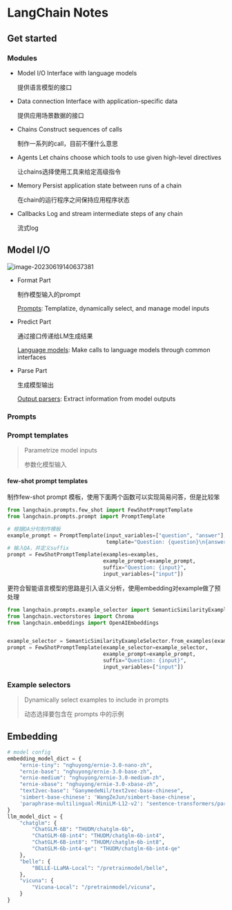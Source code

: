 # LangChain Notes

## Get started

### Modules

- Model I/O
  Interface with language models

  提供语言模型的接口

- Data connection
  Interface with application-specific data

  提供应用场景数据的接口

- Chains
  Construct sequences of calls

  制作一系列的call，目前不懂什么意思

- Agents
  Let chains choose which tools to use given high-level directives

  让chains选择使用工具来给定高级指令

- Memory
  Persist application state between runs of a chain

  在chain的运行程序之间保持应用程序状态

- Callbacks
  Log and stream intermediate steps of any chain

  流式log

## Model I/O

![image-20230619140637381](https://raw.githubusercontent.com/ryanzhangga1991/img_cache/main/uPic/image-20230619140637381.png)

- Format Part

  制作模型输入的prompt

  [Prompts](https://python.langchain.com/docs/modules/model_io/prompts/): Templatize, dynamically select, and manage model inputs

- Predict Part

  通过接口传递给LM生成结果

  [Language models](https://python.langchain.com/docs/modules/model_io/models/): Make calls to language models through common interfaces

- Parse Part

  生成模型输出

  [Output parsers](https://python.langchain.com/docs/modules/model_io/output_parsers/): Extract information from model outputs

### Prompts

### Prompt templates

> Parametrize model inputs
>
> 参数化模型输入

#### few-shot prompt templates

制作few-shot prompt 模板，使用下面两个函数可以实现简易问答，但是比较笨

```python
from langchain.prompts.few_shot import FewShotPromptTemplate
from langchain.prompts.prompt import PromptTemplate

# 根据QA分句制作模板
example_prompt = PromptTemplate(input_variables=["question", "answer"], 
                                template="Question: {question}\n{answer}")
# 输入QA，并定义suffix
prompt = FewShotPromptTemplate(examples=examples,
                               example_prompt=example_prompt,
                               suffix="Question: {input}",
                               input_variables=["input"])
```

更符合智能语言模型的思路是引入语义分析，使用embedding对example做了预处理

```python
from langchain.prompts.example_selector import SemanticSimilarityExampleSelector
from langchain.vectorstores import Chroma
from langchain.embeddings import OpenAIEmbeddings


example_selector = SemanticSimilarityExampleSelector.from_examples(examples,                                                                   OpenAIEmbeddings(),Chroma,k=1)
prompt = FewShotPromptTemplate(example_selector=example_selector, 
                               example_prompt=example_prompt,
                               suffix="Question: {input}",
                               input_variables=["input"])
```



### Example selectors

> Dynamically select examples to include in prompts
>
> 动态选择要包含在 prompts 中的示例



## Embedding

```python
# model config
embedding_model_dict = {
    "ernie-tiny": "nghuyong/ernie-3.0-nano-zh",
    "ernie-base": "nghuyong/ernie-3.0-base-zh",
    "ernie-medium": "nghuyong/ernie-3.0-medium-zh",
    "ernie-xbase": "nghuyong/ernie-3.0-xbase-zh",
    "text2vec-base": "GanymedeNil/text2vec-base-chinese",
    'simbert-base-chinese': 'WangZeJun/simbert-base-chinese',
    'paraphrase-multilingual-MiniLM-L12-v2': "sentence-transformers/paraphrase-multilingual-MiniLM-L12-v2"
}
llm_model_dict = {
    "chatglm": {
        "ChatGLM-6B": "THUDM/chatglm-6b",
        "ChatGLM-6B-int4": "THUDM/chatglm-6b-int4",
        "ChatGLM-6B-int8": "THUDM/chatglm-6b-int8",
        "ChatGLM-6b-int4-qe": "THUDM/chatglm-6b-int4-qe"
    },
    "belle": {
        "BELLE-LLaMA-Local": "/pretrainmodel/belle",
    },
    "vicuna": {
        "Vicuna-Local": "/pretrainmodel/vicuna",
    }
}
```

























